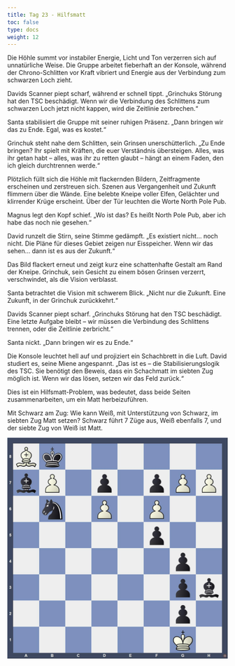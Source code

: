 ```yaml
---
title: Tag 23 - Hilfsmatt
toc: false
type: docs
weight: 12
---
```


Die Höhle summt vor instabiler Energie, Licht und Ton verzerren sich auf unnatürliche Weise. Die Gruppe arbeitet fieberhaft an der Konsole, während der Chrono-Schlitten vor Kraft vibriert und Energie aus der Verbindung zum schwarzen Loch zieht.

Davids Scanner piept scharf, während er schnell tippt. „Grinchuks Störung hat den TSC beschädigt. Wenn wir die Verbindung des Schlittens zum schwarzen Loch jetzt nicht kappen, wird die Zeitlinie zerbrechen.“

Santa stabilisiert die Gruppe mit seiner ruhigen Präsenz. „Dann bringen wir das zu Ende. Egal, was es kostet.“

Grinchuk steht nahe dem Schlitten, sein Grinsen unerschütterlich. „Zu Ende bringen? Ihr spielt mit Kräften, die euer Verständnis übersteigen. Alles, was ihr getan habt – alles, was ihr zu retten glaubt – hängt an einem Faden, den ich gleich durchtrennen werde.“

Plötzlich füllt sich die Höhle mit flackernden Bildern, Zeitfragmente erscheinen und zerstreuen sich. Szenen aus Vergangenheit und Zukunft flimmern über die Wände. Eine belebte Kneipe voller Elfen, Gelächter und klirrender Krüge erscheint. Über der Tür leuchten die Worte North Pole Pub.

Magnus legt den Kopf schief. „Wo ist das? Es heißt North Pole Pub, aber ich habe das noch nie gesehen.“

David runzelt die Stirn, seine Stimme gedämpft. „Es existiert nicht... noch nicht. Die Pläne für dieses Gebiet zeigen nur Eisspeicher. Wenn wir das sehen… dann ist es aus der Zukunft.“

Das Bild flackert erneut und zeigt kurz eine schattenhafte Gestalt am Rand der Kneipe. Grinchuk, sein Gesicht zu einem bösen Grinsen verzerrt, verschwindet, als die Vision verblasst.

Santa betrachtet die Vision mit schwerem Blick. „Nicht nur die Zukunft. Eine Zukunft, in der Grinchuk zurückkehrt.“

Davids Scanner piept scharf. „Grinchuks Störung hat den TSC beschädigt. Eine letzte Aufgabe bleibt – wir müssen die Verbindung des Schlittens trennen, oder die Zeitlinie zerbricht.“

Santa nickt. „Dann bringen wir es zu Ende.“

Die Konsole leuchtet hell auf und projiziert ein Schachbrett in die Luft. David studiert es, seine Miene angespannt. „Das ist es – die Stabilisierungslogik des TSC. Sie benötigt den Beweis, dass ein Schachmatt im siebten Zug möglich ist. Wenn wir das lösen, setzen wir das Feld zurück.“

Dies ist ein Hilfsmatt-Problem, was bedeutet, dass beide Seiten zusammenarbeiten, um ein Matt herbeizuführen.

Mit Schwarz am Zug: Wie kann Weiß, mit Unterstützung von Schwarz, im siebten Zug Matt setzen? Schwarz führt 7 Züge aus, Weiß ebenfalls 7, und der siebte Zug von Weiß ist Matt.

![Stellung Tag 23](/day23.jpg "Bk6/bP1p1pPP/1n1P1P2/5p2/6p1/6pb/6p1/6K1 b - - 0 1")

